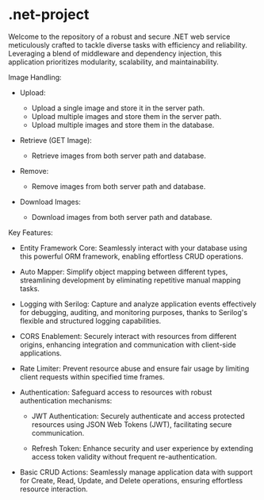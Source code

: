 # .net-project
Welcome to the repository of a robust and secure .NET web service meticulously crafted to tackle diverse tasks with efficiency and reliability. Leveraging a blend of middleware and dependency injection, this application prioritizes modularity, scalability, and maintainability.

Image Handling:
- Upload:
    - Upload a single image and store it in the server path.
    - Upload multiple images and store them in the server path.
    - Upload multiple images and store them in the database.

- Retrieve (GET Image):
    - Retrieve images from both server path and database.

- Remove:
    - Remove images from both server path and database.

- Download Images:
    - Download images from both server path and database.

Key Features:

- Entity Framework Core: Seamlessly interact with your database using this powerful ORM framework, enabling effortless CRUD operations.

- Auto Mapper: Simplify object mapping between different types, streamlining development by eliminating repetitive manual mapping tasks.

- Logging with Serilog: Capture and analyze application events effectively for debugging, auditing, and monitoring purposes, thanks to Serilog's flexible and structured logging capabilities.

- CORS Enablement: Securely interact with resources from different origins, enhancing integration and communication with client-side applications.

- Rate Limiter: Prevent resource abuse and ensure fair usage by limiting client requests within specified time frames.

- Authentication: Safeguard access to resources with robust authentication mechanisms:

  - JWT Authentication: Securely authenticate and access protected resources using JSON Web Tokens (JWT), facilitating secure communication.

  - Refresh Token: Enhance security and user experience by extending access token validity without frequent re-authentication.

- Basic CRUD Actions: Seamlessly manage application data with support for Create, Read, Update, and Delete operations, ensuring effortless resource interaction.
